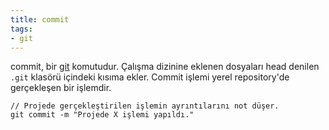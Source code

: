 ```yaml
---
title: commit
tags:
- git
---
```


commit, bir [git](/git) komutudur. Çalışma dizinine eklenen dosyaları head denilen `.git` klasörü içindeki kısıma ekler. Commit işlemi yerel repository'de gerçekleşen bir işlemdir.

```
// Projede gerçekleştirilen işlemin ayrıntılarını not düşer.
git commit -m "Projede X işlemi yapıldı."
```
